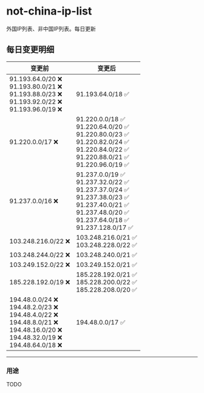 # not-china-ip-list
外国IP列表、非中国IP列表。每日更新

每日变更明细
--------------------
|  变更前   | 变更后 |
|  ----  | ----  |
|  91.193.64.0/20 :x: <br> 91.193.80.0/21 :x: <br> 91.193.88.0/23 :x: <br> 91.193.92.0/22 :x: <br> 91.193.96.0/19 :x: <br> | 91.193.64.0/18 :white_check_mark: | 
|  91.220.0.0/17 :x:  | 91.220.0.0/18 :white_check_mark: <br> 91.220.64.0/20 :white_check_mark: <br> 91.220.80.0/23 :white_check_mark: <br> 91.220.82.0/24 :white_check_mark: <br> 91.220.84.0/22 :white_check_mark: <br> 91.220.88.0/21 :white_check_mark: <br> 91.220.96.0/19 :white_check_mark: <br>  | 
|  91.237.0.0/16 :x:  | 91.237.0.0/19 :white_check_mark: <br> 91.237.32.0/22 :white_check_mark: <br> 91.237.37.0/24 :white_check_mark: <br> 91.237.38.0/23 :white_check_mark: <br> 91.237.40.0/21 :white_check_mark: <br> 91.237.48.0/20 :white_check_mark: <br> 91.237.64.0/18 :white_check_mark: <br> 91.237.128.0/17 :white_check_mark: <br>  | 
|  103.248.216.0/22 :x:  | 103.248.216.0/21 :white_check_mark: <br> 103.248.228.0/22 :white_check_mark: <br>  | 
|  103.248.244.0/22 :x:  | 103.248.240.0/21 :white_check_mark: | 
|  103.249.152.0/22 :x:  | 103.249.152.0/21 :white_check_mark: | 
|  185.228.192.0/19 :x:  | 185.228.192.0/21 :white_check_mark: <br> 185.228.200.0/22 :white_check_mark: <br> 185.228.208.0/20 :white_check_mark: <br>  | 
|  194.48.0.0/24 :x: <br> 194.48.2.0/23 :x: <br> 194.48.4.0/22 :x: <br> 194.48.8.0/21 :x: <br> 194.48.16.0/20 :x: <br> 194.48.32.0/19 :x: <br> 194.48.64.0/18 :x: <br> | 194.48.0.0/17 :white_check_mark: | 

--------------------
### 用途
TODO
